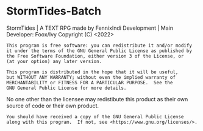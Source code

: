 # StormTides-Batch
StormTides | A TEXT RPG made by FennixIndi Development | Main Developer: Foox/Ivy
    Copyright (C) <2022>  <Nathaniel Huggins>

    This program is free software: you can redistribute it and/or modify
    it under the terms of the GNU General Public License as published by
    the Free Software Foundation, either version 3 of the License, or
    (at your option) any later version.

    This program is distributed in the hope that it will be useful,
    but WITHOUT ANY WARRANTY; without even the implied warranty of
    MERCHANTABILITY or FITNESS FOR A PARTICULAR PURPOSE.  See the
    GNU General Public License for more details.

  No one other than the licensee may redistibute this product as their own source of
   code or their own product.
  
    You should have received a copy of the GNU General Public License
    along with this program.  If not, see <https://www.gnu.org/licenses/>.
